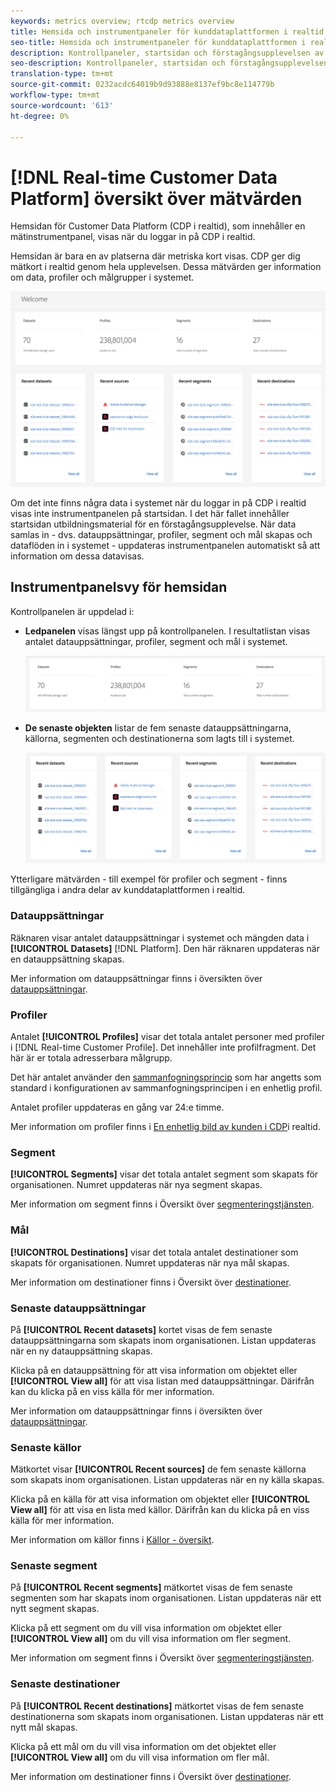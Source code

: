 ```yaml
---
keywords: metrics overview; rtcdp metrics overview
title: Hemsida och instrumentpaneler för kunddataplattformen i realtid
seo-title: Hemsida och instrumentpaneler för kunddataplattformen i realtid
description: Kontrollpaneler, startsidan och förstagångsupplevelsen av Adobe Experience Platform
seo-description: Kontrollpaneler, startsidan och förstagångsupplevelsen av Adobe Experience Platform
translation-type: tm+mt
source-git-commit: 0232acdc64019b9d93888e8137ef9bc8e114779b
workflow-type: tm+mt
source-wordcount: '613'
ht-degree: 0%

---
```



# [!DNL Real-time Customer Data Platform] översikt över mätvärden

Hemsidan för Customer Data Platform (CDP i realtid), som innehåller en mätinstrumentpanel, visas när du loggar in på CDP i realtid.

Hemsidan är bara en av platserna där metriska kort visas. CDP ger dig mätkort i realtid genom hela upplevelsen. Dessa mätvärden ger information om data, profiler och målgrupper i systemet.

![bild](assets/home.png)

Om det inte finns några data i systemet när du loggar in på CDP i realtid visas inte instrumentpanelen på startsidan. I det här fallet innehåller startsidan utbildningsmaterial för en förstagångsupplevelse. När data samlas in - dvs. <!--sources-->datauppsättningar, profiler, segment och mål skapas och dataflöden in i systemet - uppdateras instrumentpanelen automatiskt så att information om dessa data<!-- in metric cards-->visas.

## Instrumentpanelsvy för hemsidan

<!--The dashboard shows information in several areas. Each category of information displays for the time range shown beneath the data.-->

Kontrollpanelen är uppdelad i<!-- two areas.-->:

* **Ledpanelen** visas längst upp på kontrollpanelen. I resultatlistan visas antalet datauppsättningar, profiler, segment och mål i systemet.

   ![bild](assets/leaderboard.png)

<!-- * **Metric cards** display beneath the leaderboard. Metric cards show additional information, such as percentages or trends. Metric cards appear as data is collected.
    ![image](assets/home-metrics.jpg)
Some information is shown in different ways on both the leaderboard and metric cards. -->
* **De senaste objekten** listar de fem senaste datauppsättningarna, källorna, segmenten och destinationerna som lagts till i systemet.

   ![bild](assets/recent.png)

Ytterligare mätvärden - till exempel för profiler och segment - finns tillgängliga i andra delar av kunddataplattformen i realtid.

### Datauppsättningar

Räknaren visar antalet datauppsättningar i systemet och mängden data i **[!UICONTROL Datasets]** [!DNL Platform]. Den här räknaren uppdateras när en datauppsättning skapas.

Mer information om datauppsättningar finns i översikten över [datauppsättningar](../catalog/datasets/overview.md).

### Profiler

Antalet **[!UICONTROL Profiles]** visar det totala antalet personer med profiler i [!DNL Real-time Customer Profile]. Det innehåller inte profilfragment. Det här är er totala adresserbara målgrupp.

Det här antalet använder den [sammanfogningsprincip](profile/merge-policies.md) som har angetts som standard i konfigurationen av sammanfogningsprincipen i en enhetlig profil.

Antalet profiler uppdateras en gång var 24:e timme.

Mer information om profiler finns i [En enhetlig bild av kunden i CDP](profile/profile-overview.md)i realtid.

### Segment

**[!UICONTROL Segments]** visar det totala antalet segment som skapats för organisationen. Numret uppdateras när nya segment skapas.

Mer information om segment finns i Översikt över [segmenteringstjänsten](segmentation/segmentation-overview.md).

### Mål 

**[!UICONTROL Destinations]** visar det totala antalet destinationer som skapats för organisationen. Numret uppdateras när nya mål skapas.

Mer information om destinationer finns i Översikt över [destinationer](destinations/destinations-overview.md).

<!-- ### Successful profile records

In the leaderboard **[!UICONTROL Successful profile records]** shows the total number of records that have been successfully processed into the profile.

There is also a metric card that shows the percentage of successful records. Click **[!UICONTROL View datasets]** to see more details about the profile records. Hover over the colored area of the graph to see additional details:

![image](assets/home-profilerecords-details.PNG)

The number of successful profile records is updated hourly. 

For more information about profiles, see [A unified view of your customer in Real-time CDP](profile/profile-overview.md).

### Total profile records

The **[!UICONTROL Total profile records]** metric card shows the total number of data records enabled to feed into the profiles, and the percentage that are successful, updated once per day. This does not include all data in the data lake, because some data might not be enabled to feed into the profiles.

 Hover over the colored area of the graph to see additional details about the successful profiles:

![image](assets/home-profile-details.PNG)

Click **[!UICONTROL View profiles]** to see more details about the profile records.

For more information about profiles, see [A unified view of your customer in Real-time CDP](profile/profile-overview.md).

For more information about viewing a specific profile, see [Profile viewer](profile/profile-viewer.md).

### Failed profile records

In the leaderboard, **[!UICONTROL Failed profile records]** counts the number of records that failed to process into the profile.

The **[!UICONTROL Failed profile records]** metric card shows this count, and includes a graphical representation that helps you see how failures have trended during the time shown below the graphic. This chart is updated hourly. Click **[!UICONTROL View datasets]** to see more details about the profile records.

The number of failed profile records is updated hourly. -->

### Senaste datauppsättningar

På **[!UICONTROL Recent datasets]** kortet visas de fem senaste datauppsättningarna som skapats inom organisationen. Listan uppdateras när en ny datauppsättning skapas.

Klicka på en datauppsättning för att visa information om objektet eller **[!UICONTROL View all]** för att visa listan med datauppsättningar. Därifrån kan du klicka på en viss källa för mer information.

Mer information om datauppsättningar finns i översikten över [datauppsättningar](../catalog/datasets/overview.md).

### Senaste källor

Mätkortet visar **[!UICONTROL Recent sources]** de fem senaste källorna som skapats inom organisationen. Listan uppdateras när en ny källa skapas.

Klicka på en källa för att visa information om objektet eller **[!UICONTROL View all]** för att visa en lista med källor. Därifrån kan du klicka på en viss källa för mer information.

Mer information om källor finns i [Källor - översikt](sources/sources-overview.md).

### Senaste segment

På **[!UICONTROL Recent segments]** mätkortet visas de fem senaste segmenten som har skapats inom organisationen. Listan uppdateras när ett nytt segment skapas.

Klicka på ett segment om du vill visa information om objektet eller **[!UICONTROL View all]** om du vill visa information om fler segment.

Mer information om segment finns i Översikt över [segmenteringstjänsten](segmentation/segmentation-overview.md).

### Senaste destinationer

På **[!UICONTROL Recent destinations]** mätkortet visas de fem senaste destinationerna som skapats inom organisationen. Listan uppdateras när ett nytt mål skapas.

Klicka på ett mål om du vill visa information om det objektet eller **[!UICONTROL View all]** om du vill visa information om fler mål.

Mer information om destinationer finns i Översikt över [destinationer](destinations/destinations-overview.md).

